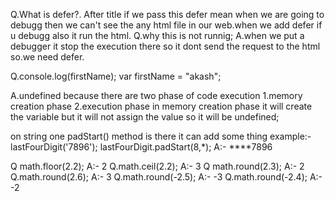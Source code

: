 Q.What is defer?.
After title if we pass <script src="script.js" defer> </script>
this defer mean when we are going to debugg then we can't see the any html file in our web.when we add defer if u debugg also it run the html.
Q.why this is not runnig;
A.when we put a debugger it stop the execution there so it dont send the request to the html so.we need defer.


Q.console.log(firstName);
var firstName = "akash";

A.undefined because there are two phase of code execution 
1.memory creation phase
2.execution phase
in memory creation phase it will create the variable but it will not assign the value so it will be undefined;

on string one padStart() method is there it can add some thing
example:- lastFourDigit('7896');
        lastFourDigit.padStart(8,*);
        A:- ****7896


Q math.floor(2.2);
A:- 2
Q.math.ceil(2.2);
A:- 3
Q math.round(2.3);
A:- 2
Q.math.round(2.6);
A:- 3
Q.math.round(-2.5);
A:- -3
Q.math.round(-2.4);
A:- -2
